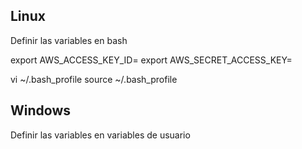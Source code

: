 ## Linux
Definir las variables en bash

export AWS_ACCESS_KEY_ID=
export AWS_SECRET_ACCESS_KEY=

vi ~/.bash_profile
source ~/.bash_profile

## Windows
Definir las variables en variables de usuario